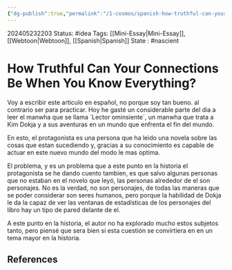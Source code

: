 ```yaml
---
{"dg-publish":true,"permalink":"/1-cosmos/spanish-how-truthful-can-your-connections-be-when-you-know-everything/"}
---
```


202405232203
Status: #idea
Tags: [[Mini-Essay\|Mini-Essay]], [[Webtoon\|Webtoon]], [[Spanish\|Spanish]]
State : #nascient
# How Truthful Can Your Connections Be When You Know Everything?
Voy a escribir este articulo en español, no porque soy tan bueno. al contrario ser para practicar. Hoy he gasté un considerable parte del dia a leer el manwha que se llama ´Lector ominsiente´, un manwha que trata a Kim Dokja y a sus aventuras en un mundo que enfrenta el fin del mundo.

En esto, el protagonista es una persona que ha leìdo una novela sobre las cosas que estan sucediendo y, gracias a su conocimiento es capable de actuar en este nuevo mundo del modo le mas optima.

El problema, y es un problema que a este punto en la historia el protagonista se he dando cuento tambien, es que salvo algunas personas que no estaban en el novelo que leyó, las personas alrededor de el son personajes. No es la verdad, no son personajes, de todas las maneras que se poder considerar son seres humanos, pero porque la habilidad de Dokja le da la capaz de ver las ventanas de estadísticas de los personajes del libro hay un tipo de pared delante de el. 

A este punto en la historia, el autor no ha explorado mucho estos subjetos tanto, pero piensé que sera bien si esta cuestión se convirtiera en en un tema mayor en la historia.

## References
